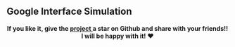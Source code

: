 ## Google Interface Simulation

  <p align="center">
   	<b>
		If you like it, give the <a href="https://github.com/sidichrifahmedmaadh/GoogleInterfaceSimulation"> project </a> a star on Github and 
		share with your friends!! I will be happy with it! ❤️
	</b>
  </p>
